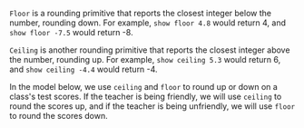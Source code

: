 `Floor` is a rounding primitive that reports the closest integer below the number, rounding down. For example, `show floor 4.8` would return 4, and `show floor -7.5` would return -8. 



`Ceiling` is another rounding primitive that reports the closest integer above the number, rounding up. For example, `show ceiling 5.3` would return 6, and `show ceiling -4.4` would return -4.



In the model below, we use `ceiling` and `floor` to round up or down on a class's test scores. If the teacher is being friendly, we will use `ceiling` to round the scores up, and if the teacher is being unfriendly, we will use `floor` to round the scores down. 